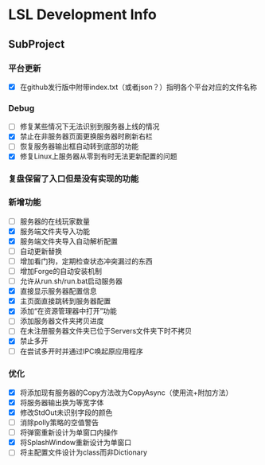 ﻿# LSL Development Info

## SubProject

### 平台更新
 - [x] 在github发行版中附带index.txt（或者json？）指明各个平台对应的文件名称

### Debug
 - [ ] 修复某些情况下无法识别到服务器上线的情况
 - [x] 禁止在非服务器页面更换服务器时刷新右栏
 - [ ] 恢复服务器输出框自动转到底部的功能
 - [x] 修复Linux上服务器从零到有时无法更新配置的问题

### 复盘保留了入口但是没有实现的功能


### 新增功能
 - [ ] 服务器的在线玩家数量
 - [x] 服务端文件夹导入功能
 - [x] 服务端文件夹导入自动解析配置
 - [ ] 自动更新替换
 - [ ] 增加看门狗，定期检查状态冲突漏过的东西
 - [ ] 增加Forge的自动安装机制
 - [ ] 允许从run.sh/run.bat启动服务器
 - [x] 直接显示服务器配置信息
 - [x] 主页面直接跳转到服务器配置
 - [x] 添加“在资源管理器中打开”功能
 - [ ] 添加服务器文件夹拷贝进度
 - [ ] 在未注册服务器文件夹已位于Servers文件夹下时不拷贝
 - [x] 禁止多开
 - [ ] 在尝试多开时并通过IPC唤起原应用程序

### 优化
 - [x] 将添加现有服务器的Copy方法改为CopyAsync（使用流+附加方法）
 - [x] 将服务器输出换为等宽字体
 - [x] 修改StdOut未识别字段的颜色
 - [ ] 消除polly策略的空值警告
 - [ ] 将弹窗重新设计为单窗口内操作
 - [x] 将SplashWindow重新设计为单窗口
 - [ ] 将主配置文件设计为class而非Dictionary
